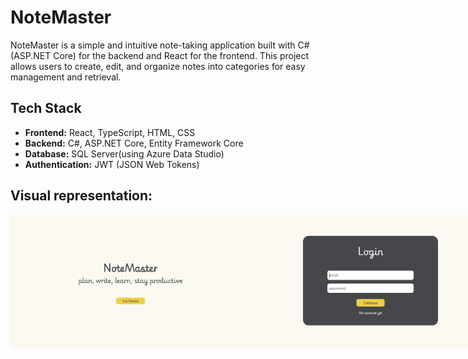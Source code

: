 # NoteMaster

NoteMaster is a simple and intuitive note-taking application built with C# (ASP.NET Core) for the backend and React for the frontend. This project allows users to create, edit, and organize notes into categories for easy management and retrieval.

## Tech Stack

- **Frontend:** React, TypeScript, HTML, CSS
- **Backend:** C#, ASP.NET Core, Entity Framework Core
- **Database:** SQL Server(using Azure Data Studio)
- **Authentication:** JWT (JSON Web Tokens)

## Visual representation:

<div style="display: flex; flex-direction: row; align-items: center;">
  <img src="https://github.com/sweeppy/NoteMaster/blob/main/README%20images/welcomePage.png" alt="Welcome page" height="216" width="384" />
  <img src="https://github.com/sweeppy/NoteMaster/blob/main/README%20images/loginPage.png" alt="Login page" height="216" width="384"/>
  <img src="https://github.com/sweeppy/NoteMaster/blob/main/README%20images/registrationPage.png" alt="Registration page" height="216" width="384"/>
    <img src="https://github.com/sweeppy/NoteMaster/blob/main/README%20images/mainPage.png" alt="Main page" height="216" width="384"/>
</div>
